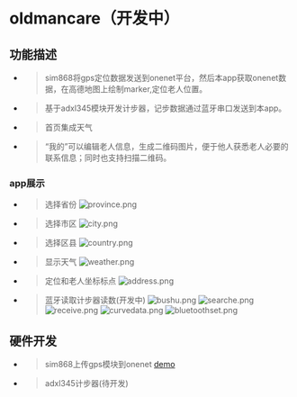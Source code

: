 # oldmancare（开发中）
## 功能描述
* >sim868将gps定位数据发送到onenet平台，然后本app获取onenet数据，在高德地图上绘制marker,定位老人位置。
* >基于adxl345模块开发计步器，记步数据通过蓝牙串口发送到本app。
* >首页集成天气
* >“我的”可以编辑老人信息，生成二维码图片，便于他人获悉老人必要的联系信息；同时也支持扫描二维码。
### app展示
* >选择省份
![province.png](https://github.com/wongnoubo/oldmancare/blob/master/docs/province.png)
* >选择市区
![city.png](https://github.com/wongnoubo/oldmancare/blob/master/docs/city.png)
* >选择区县
![country.png](https://github.com/wongnoubo/oldmancare/blob/master/docs/country.png)
* >显示天气
![weather.png](https://github.com/wongnoubo/oldmancare/blob/master/docs/weather.png)
* >定位和老人坐标标点
![address.png](https://github.com/wongnoubo/oldmancare/blob/master/docs/address.png)
* >蓝牙读取计步器读数(开发中)
![bushu.png](https://github.com/wongnoubo/oldmancare/blob/master/docs/bushu.png)
![searche.png](https://github.com/wongnoubo/oldmancare/blob/master/docs/searche.png)
![receive.png](https://github.com/wongnoubo/oldmancare/blob/master/docs/receive.png)
![curvedata.png](https://github.com/wongnoubo/oldmancare/blob/master/docs/curvedata.png)
![bluetoothset.png](https://github.com/wongnoubo/oldmancare/blob/master/docs/bluetoothset.png)

## 硬件开发
* >sim868上传gps模块到onenet [demo](https://github.com/wongnoubo/gprs)
* >adxl345计步器(待开发)
